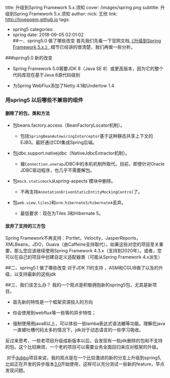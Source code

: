 title: 升级到Spring Framework 5.x.须知
cover: /images/spring.png
subtitle:  升级到Spring Framework 5.x.须知
author: 
  nick: 王欣
  link: http://lovepoem.github.io
tags: 
- spring5
categories: 
- spring 
date: 2018-09-05 02:01:02   
##一、spring5.0 做了哪些改变
首先我们先看一下官网文档[《升级到Spring Framework 5.x.》]( https://github.com/spring-projects/spring-framework/wiki/Upgrading-to-Spring-Framework-5.x).细节已经讲的很清楚，我们再做一些分析。


###spring5.0 新的改变
- Spring Framework 5.0需要JDK 8（Java SE 8）或更高版本，因为它的整个代码库现在基于Java 8源代码级别	

- 为Spring WebFlux添加了Netty 4.1和Undertow 1.4

### 用spring5 以后哪些不兼容的组件

#### 删除了的包，类和方法

- 包beans.factory.access（BeanFactoryLocator机制）。

  - 包括`SpringBeanAutowiringInterceptor`基于这种静态共享上下文的EJB3。最好通过CDI集成Spring后端。

- 包jdbc.support.nativejdbc（NativeJdbcExtractor机制）。

  - 被`Connection.unwrap`JDBC中的本机机制所取代。目前，即使针对Oracle JDBC驱动程序，也几乎不需要解包。

- 包`mock.staticmock`从spring-aspects`模块中删除。

  - 不再支持`AnnotationDrivenStaticEntityMockingControl`了。
- 包`web.view.tiles2`和`orm.hibernate3/hibernate4`丢弃。
  - 最低要求：现在为Tiles 3和Hibernate 5。

#### 放弃了支持的三方包

Spring Framework不再支持：Portlet，Velocity，JasperReports，XMLBeans，JDO，Guava（由Caffeine支持取代）。如果这些对您的项目至关重要，那么您应该继续使用Spring Framework 4.3.x（支持到2020年）。或者，您可以在自己的项目中创建自定义适配器类（可能从Spring Framework 4.x派生）

##二、spring5.1 做了哪些改变
对于JDK 11的支持 ，ASM和CGLIB做了以及的升级，以支持最新的这些jdk

##三、我们该怎么办？
   我的一个观点是积极拥抱新的spring5包，尤其是新项目。
  - 首先新的特性是一个框架资源投入的方向

  - 你会使用到webflux等一些等的异步特性；

  - 强制使用用java8以上，可以体验一些lamba表达式语法糖等功能。理解在java一直被吐槽代码太多的情况下，jdk对于动态语言的一些学习吸收。

  反过来思考，一些老项目升级成新版本以后，会发现有一些jdk删除的包和不支持的包。这个比较麻烦，一个老的项目可以需要业务全面回归来应对框架的升级。

​        对于[dubbo](https://github.com/apache/incubator-dubbo)项目来说，我的观点是在一个比较激进的新的分支上升级到spring5,比如正在开发的异步版本[3.0](https://github.com/apache/incubator-dubbo/tree/3.x-dev)开始使用，这样可以充分测试一些新的feature，早点发现问题。